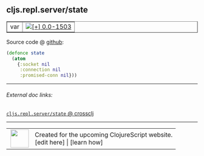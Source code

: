## cljs.repl.server/state



 <table border="1">
<tr>
<td>var</td>
<td><a href="https://github.com/cljsinfo/cljs-api-docs/tree/0.0-1503"><img valign="middle" alt="[+] 0.0-1503" title="Added in 0.0-1503" src="https://img.shields.io/badge/+-0.0--1503-lightgrey.svg"></a> </td>
</tr>
</table>









Source code @ [github](https://github.com/clojure/clojurescript/blob/r2723/src/clj/cljs/repl/server.clj#L8-L12):

```clj
(defonce state
  (atom
    {:socket nil
     :connection nil
     :promised-conn nil}))
```

<!--
Repo - tag - source tree - lines:

 <pre>
clojurescript @ r2723
└── src
    └── clj
        └── cljs
            └── repl
                └── <ins>[server.clj:8-12](https://github.com/clojure/clojurescript/blob/r2723/src/clj/cljs/repl/server.clj#L8-L12)</ins>
</pre>

-->

---



###### External doc links:

[`cljs.repl.server/state` @ crossclj](http://crossclj.info/fun/cljs.repl.server/state.html)<br>

---

 <table>
<tr><td>
<img valign="middle" align="right" width="48px" src="http://i.imgur.com/Hi20huC.png">
</td><td>
Created for the upcoming ClojureScript website.<br>
[edit here] | [learn how]
</td></tr></table>

[edit here]:https://github.com/cljsinfo/cljs-api-docs/blob/master/cljsdoc/cljs.repl.server_state.cljsdoc
[learn how]:https://github.com/cljsinfo/cljs-api-docs/wiki/cljsdoc-files

<!--

This information was too distracting to show to readers, but I'll leave it
commented here since it is helpful to:

- pretty-print the data used to generate this document
- and show how to retrieve that data



The API data for this symbol:

```clj
{:ns "cljs.repl.server",
 :name "state",
 :type "var",
 :source {:code "(defonce state\n  (atom\n    {:socket nil\n     :connection nil\n     :promised-conn nil}))",
          :title "Source code",
          :repo "clojurescript",
          :tag "r2723",
          :filename "src/clj/cljs/repl/server.clj",
          :lines [8 12]},
 :full-name "cljs.repl.server/state",
 :full-name-encode "cljs.repl.server_state",
 :history [["+" "0.0-1503"]]}

```

Retrieve the API data for this symbol:

```clj
;; from Clojure REPL
(require '[clojure.edn :as edn])
(-> (slurp "https://raw.githubusercontent.com/cljsinfo/cljs-api-docs/catalog/cljs-api.edn")
    (edn/read-string)
    (get-in [:symbols "cljs.repl.server/state"]))
```

-->
